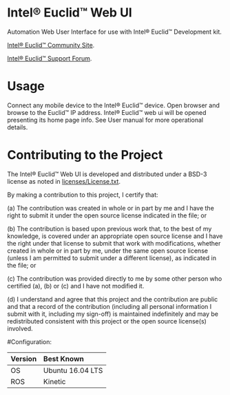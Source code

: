 # Intel&reg; Euclid&trade; Web UI
Automation Web User Interface for use with Intel&reg; Euclid&trade; Development kit.

[Intel® Euclid™ Community Site](http://www.euclidcommunity.intel.com).

[Intel® Euclid™ Support Forum](http://www.intel.com/content/www/us/en/support/emerging-technologies/intel-euclid-development-kit.html).

# Usage
Connect any mobile device to the Intel&reg; Euclid&trade; device.
Open browser and browse to the Euclid&trade; IP address.
Intel&reg; Euclid&trade; web ui will be opened presenting its home page info.
See User manual for more operational details.

# Contributing to the Project

The Intel&reg; Euclid&trade; Web UI is developed and distributed under
a BSD-3 license as noted in [licenses/License.txt](licenses/License.txt).

By making a contribution to this project, I certify that:

(a) The contribution was created in whole or in part by me and I
have the right to submit it under the open source license
indicated in the file; or

(b) The contribution is based upon previous work that, to the best
of my knowledge, is covered under an appropriate open source
license and I have the right under that license to submit that
work with modifications, whether created in whole or in part
by me, under the same open source license (unless I am
permitted to submit under a different license), as indicated
in the file; or

(c) The contribution was provided directly to me by some other
person who certified (a), (b) or (c) and I have not modified
it.

(d) I understand and agree that this project and the contribution
are public and that a record of the contribution (including all
personal information I submit with it, including my sign-off) is
maintained indefinitely and may be redistributed consistent with
this project or the open source license(s) involved.

#Configuration:

| Version        | Best Known           |
|:-------------- |:---------------------|
| OS             | Ubuntu 16.04 LTS     |
| ROS            | Kinetic              |

